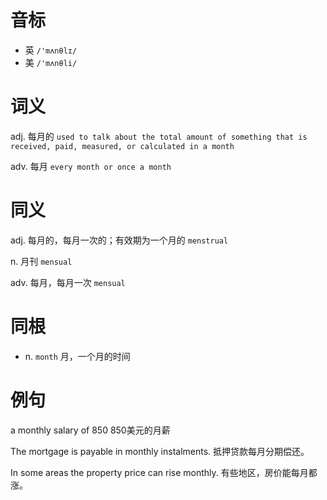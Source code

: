 # 音标

- 英 `/'mʌnθlɪ/`
- 美 `/'mʌnθli/`

# 词义

adj. 每月的
`used to talk about the total amount of something that is received, paid, measured, or calculated in a month`

adv. 每月
`every month or once a month`

# 同义

adj. 每月的，每月一次的；有效期为一个月的
`menstrual`

n. 月刊
`mensual`

adv. 每月，每月一次
`mensual`

# 同根

- n. `month` 月，一个月的时间

# 例句

a monthly salary of 850
850美元的月薪

The mortgage is payable in monthly instalments.
抵押贷款每月分期偿还。

In some areas the property price can rise monthly.
有些地区，房价能每月都涨。


